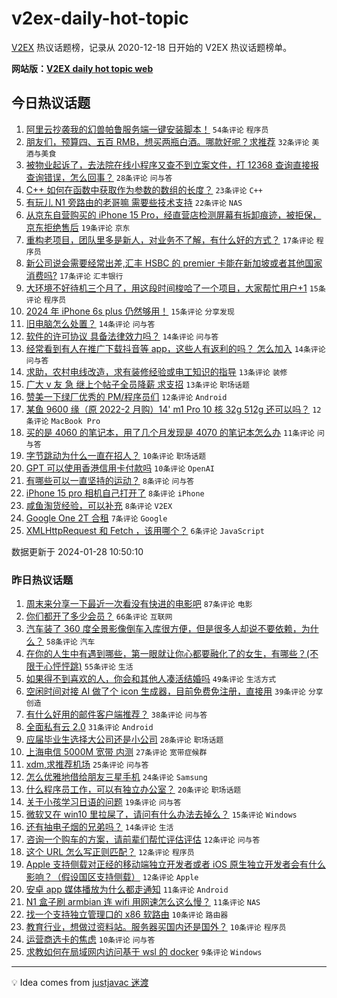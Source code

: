 # v2ex-daily-hot-topic

[V2EX](https://www.v2ex.com/) 热议话题榜，记录从 2020-12-18 日开始的 V2EX 热议话题榜单。

**网站版：[V2EX daily hot topic web](https://boojack.github.io/v2ex-daily-hot-topic-web/)**

## 今日热议话题

<!-- TODAY BEGIN -->

1. [阿里云抄袭我的幻兽帕鲁服务端一键安装脚本！](https://www.v2ex.com/t/1012132) `54条评论` `程序员`
1. [朋友们，预算四、五百 RMB，想买两瓶白酒。哪款好呢？求推荐](https://www.v2ex.com/t/1012139) `32条评论` `美酒与美食`
1. [被物业起诉了，去法院在线小程序又查不到立案文件，打 12368 查询直接报查询错误，怎么回事？](https://www.v2ex.com/t/1012155) `28条评论` `问与答`
1. [C++ 如何在函数中获取作为参数的数组的长度？](https://www.v2ex.com/t/1012152) `23条评论` `C++`
1. [有玩儿 N1 旁路由的老哥嘛 需要些技术支持](https://www.v2ex.com/t/1012165) `22条评论` `NAS`
1. [从京东自营购买的 iPhone 15 Pro，经直营店检测屏幕有拆卸痕迹，被拒保，京东拒绝售后](https://www.v2ex.com/t/1012195) `19条评论` `京东`
1. [重构老项目，团队里多是新人，对业务不了解，有什么好的方式？](https://www.v2ex.com/t/1012158) `17条评论` `程序员`
1. [新公司说会需要经常出差,汇丰 HSBC 的 premier 卡能在新加坡或者其他国家消费吗?](https://www.v2ex.com/t/1012146) `17条评论` `汇丰银行`
1. [大环境不好待机三个月了，用这段时间梭哈了一个项目，大家帮忙用户+1](https://www.v2ex.com/t/1012189) `15条评论` `程序员`
1. [2024 年 iPhone 6s plus 仍然够用！](https://www.v2ex.com/t/1012174) `15条评论` `分享发现`
1. [旧电脑怎么处置？](https://www.v2ex.com/t/1012145) `14条评论` `问与答`
1. [软件的许可协议 具备法律效力吗？](https://www.v2ex.com/t/1012143) `14条评论` `问与答`
1. [经常看到有人在推广下载抖音等 app，这些人有返利的吗？ 怎么加入](https://www.v2ex.com/t/1012141) `14条评论` `问与答`
1. [求助，农村电线改造，求有装修经验或电工知识的指导](https://www.v2ex.com/t/1012178) `13条评论` `装修`
1. [广大 v 友 急 继上个帖子全员降薪 求支招](https://www.v2ex.com/t/1012147) `13条评论` `职场话题`
1. [赞美一下绿厂优秀的 PM/程序员们](https://www.v2ex.com/t/1012162) `12条评论` `Android`
1. [某鱼 9600 缘（原 2022-2 月购）14' m1 Pro 10 核 32g 512g 还可以吗？](https://www.v2ex.com/t/1012133) `12条评论` `MacBook Pro`
1. [买的是 4060 的笔记本，用了几个月发现是 4070 的笔记本怎么办](https://www.v2ex.com/t/1012167) `11条评论` `问与答`
1. [字节跳动为什么一直在招人？](https://www.v2ex.com/t/1012201) `10条评论` `职场话题`
1. [GPT 可以使用香港信用卡付款吗](https://www.v2ex.com/t/1012157) `10条评论` `OpenAI`
1. [有哪些可以一直坚持的运动？](https://www.v2ex.com/t/1012212) `8条评论` `问与答`
1. [iPhone 15 pro 相机自己打开了](https://www.v2ex.com/t/1012154) `8条评论` `iPhone`
1. [咸鱼淘货经验，可以补充](https://www.v2ex.com/t/1012140) `8条评论` `V2EX`
1. [Google One 2T 合租](https://www.v2ex.com/t/1012142) `7条评论` `Google`
1. [XMLHttpRequest 和 Fetch ，该用哪个？](https://www.v2ex.com/t/1012202) `6条评论` `JavaScript`

数据更新于 2024-01-28 10:50:10

<!-- TODAY END -->

### 昨日热议话题

<!-- YESTERDAY BEGIN -->

1. [周末来分享一下最近一次看没有快进的电影吧](https://www.v2ex.com/t/1011960) `87条评论` `电影`
1. [你们都开了多少会员？](https://www.v2ex.com/t/1011990) `66条评论` `互联网`
1. [汽车装了 360 度全景影像倒车入库很方便，但是很多人却说不要依赖，为什么？](https://www.v2ex.com/t/1012013) `58条评论` `汽车`
1. [在你的人生中有遇到哪些，第一眼就让你心都要融化了的女生，有哪些？(不限于心怦怦跳)](https://www.v2ex.com/t/1011977) `55条评论` `生活`
1. [如果得不到喜欢的人，你会和其他人凑活结婚吗](https://www.v2ex.com/t/1012033) `49条评论` `生活方式`
1. [空闲时间对接 AI 做了个 icon 生成器，目前免费免注册，直接用](https://www.v2ex.com/t/1011999) `39条评论` `分享创造`
1. [有什么好用的邮件客户端推荐？](https://www.v2ex.com/t/1011975) `38条评论` `问与答`
1. [全面私有云 2.0](https://www.v2ex.com/t/1012050) `31条评论` `Android`
1. [应届毕业生选择大公司还是小公司](https://www.v2ex.com/t/1012052) `28条评论` `职场话题`
1. [上海电信 5000M 宽带 内测](https://www.v2ex.com/t/1012002) `27条评论` `宽带症候群`
1. [xdm,求推荐机场](https://www.v2ex.com/t/1011962) `25条评论` `问与答`
1. [怎么优雅地借给朋友三星手机](https://www.v2ex.com/t/1011995) `24条评论` `Samsung`
1. [什么程序员工作，可以有独立办公室？](https://www.v2ex.com/t/1012070) `20条评论` `职场话题`
1. [关于小孩学习日语的问题](https://www.v2ex.com/t/1012108) `19条评论` `问与答`
1. [微软又在 win10 里拉屎了，请问有什么办法去掉么？](https://www.v2ex.com/t/1012115) `15条评论` `Windows`
1. [还有抽电子烟的兄弟吗？](https://www.v2ex.com/t/1011968) `14条评论` `生活`
1. [咨询一个购车的方案，请前辈们帮忙评估评估](https://www.v2ex.com/t/1012113) `12条评论` `问与答`
1. [这个 URL 怎么写正则匹配？](https://www.v2ex.com/t/1012097) `12条评论` `程序员`
1. [Apple 支持侧载对正经的移动端独立开发者或者 iOS 原生独立开发者会有什么影响？（假设国区支持侧载）](https://www.v2ex.com/t/1012072) `12条评论` `Apple`
1. [安卓 app 媒体播放为什么都走通知](https://www.v2ex.com/t/1012101) `11条评论` `Android`
1. [N1 盒子刷 armbian 连 wifi 用网速怎么这么慢？](https://www.v2ex.com/t/1011997) `11条评论` `NAS`
1. [找一个支持独立管理口的 x86 软路由](https://www.v2ex.com/t/1012059) `10条评论` `路由器`
1. [教育行业，想做过资料站。服务器买国内还是国外？](https://www.v2ex.com/t/1012048) `10条评论` `程序员`
1. [运营商选卡的焦虑](https://www.v2ex.com/t/1011965) `10条评论` `问与答`
1. [求教如何在局域网内访问基于 wsl 的 docker](https://www.v2ex.com/t/1012110) `9条评论` `Windows`

<!-- YESTERDAY END -->

---

💡 Idea comes from [justjavac 迷渡](https://github.com/justjavac/)
